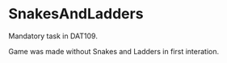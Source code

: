 # SnakesAndLadders
Mandatory task in DAT109.

Game was made without Snakes and Ladders in first interation.
